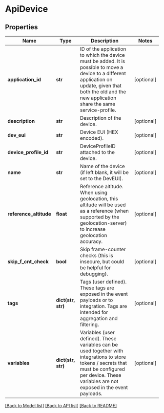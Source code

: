 # ApiDevice

## Properties
Name | Type | Description | Notes
------------ | ------------- | ------------- | -------------
**application_id** | **str** | ID of the application to which the device must be added. It is possible to move a device to a different application on update, given that both the old and the new application share the same service-profile. | [optional] 
**description** | **str** | Description of the device. | [optional] 
**dev_eui** | **str** | Device EUI (HEX encoded). | [optional] 
**device_profile_id** | **str** | DeviceProfileID attached to the device. | [optional] 
**name** | **str** | Name of the device (if left blank, it will be set to the DevEUI). | [optional] 
**reference_altitude** | **float** | Reference altitude. When using geolocation, this altitude will be used as a reference (when supported by the geolocation-server) to increase geolocation accuracy. | [optional] 
**skip_f_cnt_check** | **bool** | Skip frame-counter checks (this is insecure, but could be helpful for debugging). | [optional] 
**tags** | **dict(str, str)** | Tags (user defined). These tags are exposed in the event payloads or to integration. Tags are intended for aggregation and filtering. | [optional] 
**variables** | **dict(str, str)** | Variables (user defined). These variables can be used together with integrations to store tokens / secrets that must be configured per device. These variables are not exposed in the event payloads. | [optional] 

[[Back to Model list]](../README.md#documentation-for-models) [[Back to API list]](../README.md#documentation-for-api-endpoints) [[Back to README]](../README.md)


